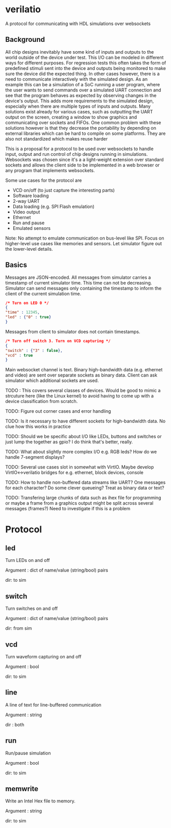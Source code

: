 # verilatio
A protocol for communicating with HDL simulations over websockets

## Background
All chip designs inevitably have some kind of inputs and outputs to the world outside of the device under test. This I/O can be modeled in different ways for different purposes. For regression tests this often takes the form of predefined stimuli sent into the device and outputs being monitored to make sure the device did the expected thing. In other cases however, there is a need to communicate interactively with the simulated design. As an example this can be a simulation of a SoC running a user program, where the user wants to send commands over a simulated UART connection and see that the program behaves as expected by observing changes in the device's output. This adds more requirements to the simulated design, especially when there are multiple types of inputs and outputs. Many solutions exist already for various cases, such as outputting the UART output on the screen, creating a window to show graphics and communicating over sockets and FIFOs. One common problem with these solutions however is that they decrease the portability by depending on external libraries which can be hard to compile on some platforms. They are also not standardized which makes reuse harder

This is a proposal for a protocol to be used over websockets to handle input, output and run control of chip designs running in simulations. Websockets was chosen since it's a a light-weight extension over standard sockets and allows the client side to be implemented in a web browser or any program that implements websockets.

Some use cases for the protocol are

* VCD on/off (to just capture the interesting parts)
* Software loading
* 2-way UART
* Data loading (e.g. SPI Flash emulation)
* Video output
* Ethernet
* Run and pause
* Emulated sensors

Note: No attempt to emulate communication on bus-level like SPI. Focus on higher-level use cases like memories and sensors. Let simulator figure out the lower-level details.

Basics
------
Messages are JSON-encoded. All messages from simulator carries a timestamp of current simulator time. This time can not be decreasing. Simulator can send messages only containing the timestamp to inform the client of the current simulation time.

```json
/* Turn on LED 0 */
{
"time" : 12345,
"led" : {"0" : true}
}
```

Messages from client to simulator does not contain timestamps.

```json
/* Turn off switch 3. Turn on VCD capturing */
{
"switch" : {"3" : false},
"vcd" : true
}
```

Main websocket channel is text. Binary high-bandwidth data (e.g. ethernet and video) are sent over separate sockets as binary data. Client can ask simulator which additional sockets are used.

TODO : This covers several classes of devices. Would be good to mimic a strcuture here (like the Linux kernel) to avoid having to come up with a device classification from scratch.

TODO: Figure out corner cases and error handling

TODO: Is it necessary to have different sockets for high-bandwidth data. No clue how this works in practice

TODO: Should we be specific about I/O like LEDs, buttons and switches or just lump the together as gpio? I do think that's better, really.

TODO: What about slightly more complex I/O e.g. RGB leds? How do we handle 7-segment displays?

TODO: Several use cases slot in somewhat with VirtIO. Maybe develop VirtIO<->verilatio bridges for e.g. ethernet, block devices, console

TODO: How to handle non-buffered data streams like UART? One messages for each character? Do some clever queueing? Treat as binary data or text?

TODO: Transfering large chunks of data such as ihex file for programming or maybe a frame from a graphics output might be split across several messages (frames?) Need to investigate if this is a problem

# Protocol

led
---
Turn LEDs on and off

Argument : dict of name/value (string/bool) pairs

dir: to sim

switch
------
Turn switches on and off

Argument : dict of name/value (string/bool) pairs

dir: from sim

vcd
---
Turn waveform capturing on and off

Argument : bool

dir: to sim

line
----
A line of text for line-buffered communication

Argument : string

dir : both

run
---
Run/pause simulation

Argument : bool

dir: to sim

memwrite
--------
Write an Intel Hex file to memory.

Argument : string

dir: to sim

